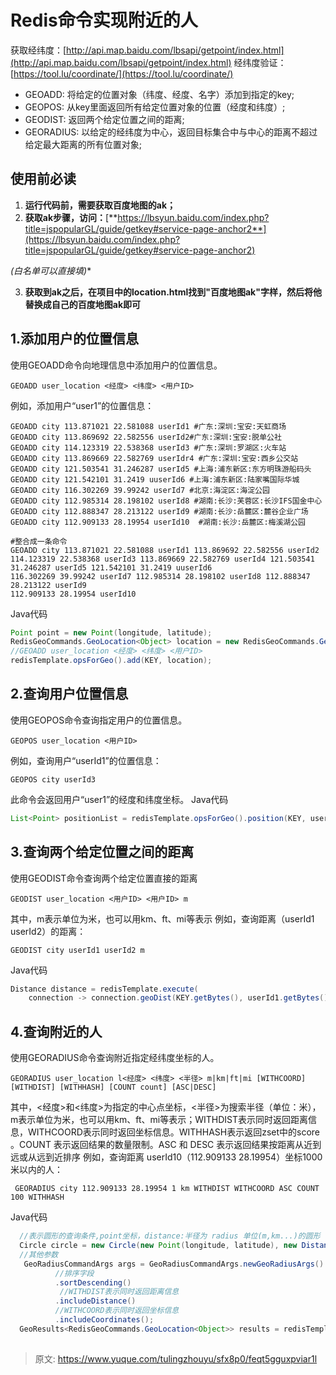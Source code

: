 # Redis命令实现附近的人

获取经纬度：[http://api.map.baidu.com/lbsapi/getpoint/index.html](http://api.map.baidu.com/lbsapi/getpoint/index.html)
经纬度验证：[https://tool.lu/coordinate/](https://tool.lu/coordinate/)

- GEOADD: 将给定的位置对象（纬度、经度、名字）添加到指定的key;
- GEOPOS: 从key里面返回所有给定位置对象的位置（经度和纬度）;
- GEODIST: 返回两个给定位置之间的距离;
- GEORADIUS: 以给定的经纬度为中心，返回目标集合中与中心的距离不超过给定最大距离的所有位置对象;

## 使用前必读

1. **运行代码前，需要获取百度地图的ak；**
2. **获取ak步骤，访问：**[**https://lbsyun.baidu.com/index.php?title=jspopularGL/guide/getkey#service-page-anchor2**](https://lbsyun.baidu.com/index.php?title=jspopularGL/guide/getkey#service-page-anchor2)

**(白名单可以直接填*)**

3. **获取到ak之后，在项目中的location.html找到"百度地图ak"字样，然后将他替换成自己的百度地图ak即可**

## 1.添加用户的位置信息
使用GEOADD命令向地理信息中添加用户的位置信息。
```
GEOADD user_location <经度> <纬度> <用户ID>
```
例如，添加用户“user1”的位置信息：
```
GEOADD city 113.871021 22.581088 userId1 #广东:深圳:宝安:天虹商场
GEOADD city 113.869692 22.582556 userId2#广东:深圳:宝安:脱单公社
GEOADD city 114.123319 22.538368 userId3 #广东:深圳:罗湖区:火车站
GEOADD city 113.869669 22.582769 userIdr4 #广东:深圳:宝安:西乡公交站
GEOADD city 121.503541 31.246287 userId5 #上海:浦东新区:东方明珠游船码头
GEOADD city 121.542101 31.2419 uuserId6 #上海:浦东新区:陆家嘴国际华城
GEOADD city 116.302269 39.99242 userId7 #北京:海淀区:海淀公园
GEOADD city 112.985314 28.198102 userId8 #湖南:长沙:芙蓉区:长沙IFS国金中心
GEOADD city 112.888347 28.213122 userId9 #湖南:长沙:岳麓区:麓谷企业广场
GEOADD city 112.909133 28.19954 userId10  #湖南:长沙:岳麓区:梅溪湖公园

#整合成一条命令
GEOADD city 113.871021 22.581088 userId1 113.869692 22.582556 userId2 
114.123319 22.538368 userId3 113.869669 22.582769 userId4 121.503541 31.246287 userId5 121.542101 31.2419 uuserId6 
116.302269 39.99242 userId7 112.985314 28.198102 userId8 112.888347 28.213122 userId9 
112.909133 28.19954 userId10
```
Java代码
```java
Point point = new Point(longitude, latitude);
RedisGeoCommands.GeoLocation<Object> location = new RedisGeoCommands.GeoLocation<>(userId, point);
//GEOADD user_location <经度> <纬度> <用户ID>
redisTemplate.opsForGeo().add(KEY, location);
```

## 2.查询用户位置信息
使用GEOPOS命令查询指定用户的位置信息。
```
GEOPOS user_location <用户ID>
```
例如，查询用户“userId1”的位置信息：
```
GEOPOS city userId3
```
此命令会返回用户“user1”的经度和纬度坐标。
Java代码
```java
List<Point> positionList = redisTemplate.opsForGeo().position(KEY, userId);
```

## 3.查询两个给定位置之间的距离
使用GEODIST命令查询两个给定位置直接的距离
```
GEODIST user_location <用户ID> <用户ID> m 
```
其中，m表示单位为米，也可以用km、ft、mi等表示
例如，查询距离（userId1 userId2）的距离：
```
GEODIST city userId1 userId2 m
```
Java代码
```java
Distance distance = redisTemplate.execute(
    connection -> connection.geoDist(KEY.getBytes(), userId1.getBytes(), userId2.getBytes(), RedisGeoCommands.DistanceUnit.KILOMETERS), true);
```


## 4.查询附近的人
使用GEORADIUS命令查询附近指定经纬度坐标的人。
```
GEORADIUS user_location l<经度> <纬度> <半径> m|km|ft|mi [WITHCOORD] [WITHDIST] [WITHHASH] [COUNT count] [ASC|DESC]
```
其中，<经度>和<纬度>为指定的中心点坐标，<半径>为搜索半径（单位：米），m表示单位为米，也可以用km、ft、mi等表示；WITHDIST表示同时返回距离信息，WITHCOORD表示同时返回坐标信息。WITHHASH表示返回zset中的score 。COUNT 表示返回结果的数量限制。ASC 和 DESC 表示返回结果按距离从近到远或从远到近排序
例如，查询距离 userId10（112.909133 28.19954）坐标1000米以内的人：
```
 GEORADIUS city 112.909133 28.19954 1 km WITHDIST WITHCOORD ASC COUNT 100 WITHHASH
```
Java代码
```java
  //表示圆形的查询条件,point坐标，distance:半径为 radius 单位(m,km...)的圆形
  Circle circle = new Circle(new Point(longitude, latitude), new Distance(radius, Metrics.KILOMETERS));
  //其他参数
   GeoRadiusCommandArgs args = GeoRadiusCommandArgs.newGeoRadiusArgs()
          //排序字段
          .sortDescending()
           //WITHDIST表示同时返回距离信息
          .includeDistance()
          //WITHCOORD表示同时返回坐标信息
          .includeCoordinates();
  GeoResults<RedisGeoCommands.GeoLocation<Object>> results = redisTemplate.opsForGeo().radius(KEY, circle, args);
        
```




> 原文: <https://www.yuque.com/tulingzhouyu/sfx8p0/feqt5gguxpviar1l>